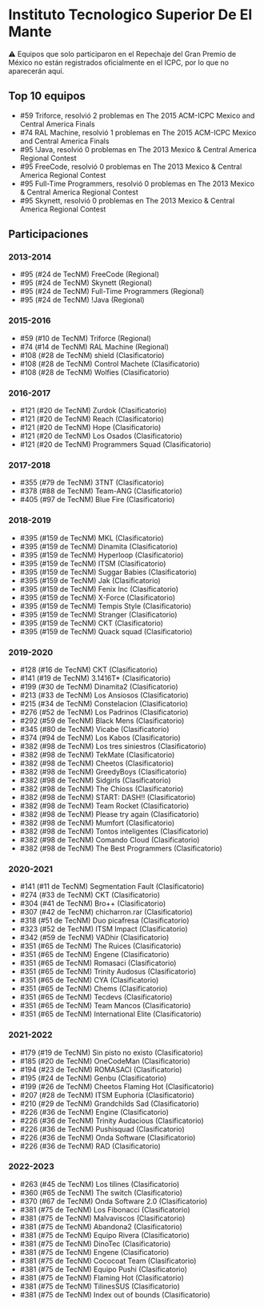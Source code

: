 # Instituto Tecnologico Superior De El Mante

:warning: Equipos que solo participaron en el Repechaje del Gran Premio de México no están registrados oficialmente en el ICPC, por lo que no aparecerán aquí.

## Top 10 equipos

- #59 Triforce, resolvió 2 problemas en The 2015 ACM-ICPC Mexico and Central America Finals
- #74 RAL Machine, resolvió 1 problemas en The 2015 ACM-ICPC Mexico and Central America Finals
- #95 !Java, resolvió 0 problemas en The 2013 Mexico & Central America Regional Contest
- #95 FreeCode, resolvió 0 problemas en The 2013 Mexico & Central America Regional Contest
- #95 Full-Time Programmers, resolvió 0 problemas en The 2013 Mexico & Central America Regional Contest
- #95 Skynett, resolvió 0 problemas en The 2013 Mexico & Central America Regional Contest

## Participaciones

### 2013-2014

- #95 (#24 de TecNM) FreeCode (Regional)
- #95 (#24 de TecNM) Skynett (Regional)
- #95 (#24 de TecNM) Full-Time Programmers (Regional)
- #95 (#24 de TecNM) !Java (Regional)

### 2015-2016

- #59 (#10 de TecNM) Triforce (Regional)
- #74 (#14 de TecNM) RAL Machine (Regional)
- #108 (#28 de TecNM) shield (Clasificatorio)
- #108 (#28 de TecNM) Control Machete (Clasificatorio)
- #108 (#28 de TecNM) Wolfies (Clasificatorio)

### 2016-2017

- #121 (#20 de TecNM) Zurdok (Clasificatorio)
- #121 (#20 de TecNM) Reach (Clasificatorio)
- #121 (#20 de TecNM) Hope (Clasificatorio)
- #121 (#20 de TecNM) Los Osados (Clasificatorio)
- #121 (#20 de TecNM) Programmers Squad (Clasificatorio)

### 2017-2018

- #355 (#79 de TecNM) 3TNT (Clasificatorio)
- #378 (#88 de TecNM) Team-ANG (Clasificatorio)
- #405 (#97 de TecNM) Blue Fire (Clasificatorio)

### 2018-2019

- #395 (#159 de TecNM) MKL (Clasificatorio)
- #395 (#159 de TecNM) Dinamita (Clasificatorio)
- #395 (#159 de TecNM) Hyperloop (Clasificatorio)
- #395 (#159 de TecNM) ITSM (Clasificatorio)
- #395 (#159 de TecNM) Suggar Babies (Clasificatorio)
- #395 (#159 de TecNM) Jak (Clasificatorio)
- #395 (#159 de TecNM) Fenix Inc (Clasificatorio)
- #395 (#159 de TecNM) X-Force (Clasificatorio)
- #395 (#159 de TecNM) Tempis Style (Clasificatorio)
- #395 (#159 de TecNM) Stranger (Clasificatorio)
- #395 (#159 de TecNM) CKT (Clasificatorio)
- #395 (#159 de TecNM) Quack squad (Clasificatorio)

### 2019-2020

- #128 (#16 de TecNM) CKT (Clasificatorio)
- #141 (#19 de TecNM) 3.1416T* (Clasificatorio)
- #199 (#30 de TecNM) Dinamita2 (Clasificatorio)
- #213 (#33 de TecNM) Los Ansiosos (Clasificatorio)
- #215 (#34 de TecNM) Constelacion (Clasificatorio)
- #276 (#52 de TecNM) Los Padrinos (Clasificatorio)
- #292 (#59 de TecNM) Black Mens (Clasificatorio)
- #345 (#80 de TecNM) Vicabe (Clasificatorio)
- #374 (#94 de TecNM)  Los Kabos (Clasificatorio)
- #382 (#98 de TecNM) Los tres siniestros (Clasificatorio)
- #382 (#98 de TecNM) TekMate (Clasificatorio)
- #382 (#98 de TecNM) Cheetos (Clasificatorio)
- #382 (#98 de TecNM) GreedyBoys (Clasificatorio)
- #382 (#98 de TecNM) Sidgirls (Clasificatorio)
- #382 (#98 de TecNM) The Chioss (Clasificatorio)
- #382 (#98 de TecNM) START: DASH!! (Clasificatorio)
- #382 (#98 de TecNM) Team Rocket (Clasificatorio)
- #382 (#98 de TecNM) Please try again (Clasificatorio)
- #382 (#98 de TecNM) Mumfort (Clasificatorio)
- #382 (#98 de TecNM) Tontos inteligentes  (Clasificatorio)
- #382 (#98 de TecNM) Comando Cloud (Clasificatorio)
- #382 (#98 de TecNM) The Best Programmers (Clasificatorio)

### 2020-2021

- #141 (#11 de TecNM) Segmentation Fault (Clasificatorio)
- #274 (#33 de TecNM) CKT (Clasificatorio)
- #304 (#41 de TecNM) Bro++ (Clasificatorio)
- #307 (#42 de TecNM) chicharron.rar (Clasificatorio)
- #318 (#51 de TecNM) Duo picafresa (Clasificatorio)
- #323 (#52 de TecNM) ITSM Impact (Clasificatorio)
- #342 (#59 de TecNM) VADhir (Clasificatorio)
- #351 (#65 de TecNM) The Ruices (Clasificatorio)
- #351 (#65 de TecNM) Engene (Clasificatorio)
- #351 (#65 de TecNM) Romasaci (Clasificatorio)
- #351 (#65 de TecNM) Trinity Audosus (Clasificatorio)
- #351 (#65 de TecNM) CYA (Clasificatorio)
- #351 (#65 de TecNM) Chems (Clasificatorio)
- #351 (#65 de TecNM) Tecdevs (Clasificatorio)
- #351 (#65 de TecNM) Team Mancos (Clasificatorio)
- #351 (#65 de TecNM) International Elite (Clasificatorio)

### 2021-2022

- #179 (#19 de TecNM) Sin pisto no existo (Clasificatorio)
- #185 (#20 de TecNM) OneCodeMan (Clasificatorio)
- #194 (#23 de TecNM) ROMASACI (Clasificatorio)
- #195 (#24 de TecNM) Genbu (Clasificatorio)
- #199 (#26 de TecNM) Cheetos Flaming Hot (Clasificatorio)
- #207 (#28 de TecNM) ITSM Euphoria (Clasificatorio)
- #210 (#29 de TecNM) Grandchilds Sad (Clasificatorio)
- #226 (#36 de TecNM) Engine (Clasificatorio)
- #226 (#36 de TecNM) Trinity Audacious (Clasificatorio)
- #226 (#36 de TecNM) Pushisquad (Clasificatorio)
- #226 (#36 de TecNM) Onda Software (Clasificatorio)
- #226 (#36 de TecNM) RAD (Clasificatorio)

### 2022-2023

- #263 (#45 de TecNM) Los tilines (Clasificatorio)
- #360 (#65 de TecNM) The switch (Clasificatorio)
- #370 (#67 de TecNM) Onda Software 2.0 (Clasificatorio)
- #381 (#75 de TecNM) Los Fibonacci (Clasificatorio)
- #381 (#75 de TecNM) Malvaviscos (Clasificatorio)
- #381 (#75 de TecNM) Abandona2 (Clasificatorio)
- #381 (#75 de TecNM) Equipo Rivera (Clasificatorio)
- #381 (#75 de TecNM) DinoTec (Clasificatorio)
- #381 (#75 de TecNM) Engene (Clasificatorio)
- #381 (#75 de TecNM) Cococoat Team (Clasificatorio)
- #381 (#75 de TecNM) Equipo Pushi (Clasificatorio)
- #381 (#75 de TecNM) Flaming Hot (Clasificatorio)
- #381 (#75 de TecNM) TilinesSUS (Clasificatorio)
- #381 (#75 de TecNM) Index out of bounds (Clasificatorio)



